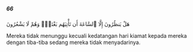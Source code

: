 ##### 66

<span class="ayah">هَلْ يَنظُرُونَ إِلَّا ٱلسَّاعَةَ أَن تَأْتِيَهُم بَغْتَةًۭ وَهُمْ لَا يَشْعُرُونَ</span>

<span class="ayah_translation">Mereka tidak menunggu kecuali kedatangan hari kiamat kepada mereka dengan tiba-tiba sedang mereka tidak menyadarinya.</span>
